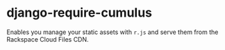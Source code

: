 django-require-cumulus
======================

Enables you manage your static assets with `r.js` and serve them from the
Rackspace Cloud Files CDN.
